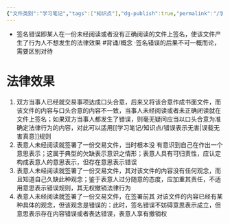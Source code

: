 ```yaml
---
{"文件类别":"学习笔记","tags":["知识点"],"dg-publish":true,"permalink":"/学习笔记/知识点/签名错误/","dgPassFrontmatter":true}
---
```


- 签名错误即某人在一份未经阅读或者没有正确阅读的文件上签名，使该文件产生了行为人不想发生的法律效果 #背诵/概念 
·签名错误的后果不可一概而论，需要区别对待
# 法律效果
1. 双方当事人已经就交易事项达成口头合意，后来又将该合意作成书面文件，而该文件的内容与口头合意的内容不一致，当事人未经阅读或者未正确闭读就在文件上签名；如果双方当事人都发生了错误，则毫无疑问应当以口头合意为准确定法律行为的内容，对此可以适用[[学习笔记/知识点/错误表示无害\|误载无害真意]]规则
2. 表意人未经阅读就签署了一份交易⽂件，当时根本没 有意识到自己在作出⼀个意思表示；这属于典型的欠缺表示意识之情形；表意人具有可归责性，应认定构成表意人的意思表示，但存在意思表示错误
3. 表意人未经阅读就签署了一份交易文件，其对该文件的内容没有任何观念，而且知道自己久缺此种观念；鉴于表意人过分随意的态度，应加重其责任，不适用意思表示错误规则，其无权撤销法律行为
4. 表意人未经阅读就签署了一份交易文件，在签署前其 对该文件的内容已经有某种具体的观念，但该观念是错误的：此时，签名错误不妨碍意思表示成立，但意思表示存在内容错误或者表达错误，表意人享有撤销权